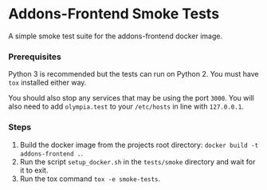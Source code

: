 # Addons-Frontend Smoke Tests

A simple smoke test suite for the addons-frontend docker image.

### Prerequisites

Python 3 is recommended but the tests can run on Python 2. You must have `tox` installed either way.

You should also stop any services that may be using the port `3000`. You will also need to add `olympia.test` to your `/etc/hosts` in line with `127.0.0.1`.

### Steps

1. Build the docker image from the projects root directory: `docker build -t addons-frontend .`.
2. Run the script `setup_docker.sh` in the `tests/smoke` directory and wait for it to exit.
3. Run the tox command `tox -e smoke-tests`.
